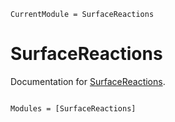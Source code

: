 ```@meta
CurrentModule = SurfaceReactions
```

# SurfaceReactions

Documentation for [SurfaceReactions](https://github.com/vinodjanardhanan/SurfaceReactions.jl).

```@index
```

```@autodocs
Modules = [SurfaceReactions]
```
